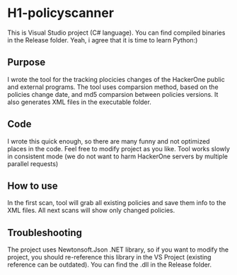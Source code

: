 # H1-policyscanner
This is Visual Studio project (C# language). You can find compiled binaries in the Release folder. Yeah, i agree that it is time to learn Python:)

## Purpose
I wrote the tool for the tracking plocicies changes of the HackerOne public and external programs.
The tool uses comparsion method, based on the policies change date, and md5 comparsion between policies versions. It also generates XML files in the executable folder.

## Code
I wrote this quick enough, so there are many funny and not optimized places in the code. Feel free to modify project as you like.
Tool works slowly in consistent mode (we do not want to harm HackerOne servers by multiple parallel requests)

## How to use
In the first scan, tool will grab all existing policies and save them info to the XML files. All next scans will show only changed policies.


## Troubleshooting
The project uses Newtonsoft.Json .NET library, so if you want to modify the project, you should re-reference this library in the VS Project (existing reference can be outdated). You can find the .dll in the Release folder.
